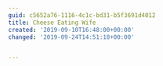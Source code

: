 ```yaml
---
guid: c5652a76-1116-4c1c-bd31-b5f3691d4012
title: Cheese Eating Wife
created: '2019-09-10T16:48:00+00:00'
changed: '2019-09-24T14:51:18+00:00'


---
```


